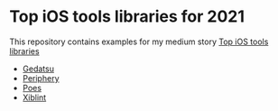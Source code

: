 # Top iOS tools libraries for 2021

This repository contains examples for my medium story [Top iOS tools libraries](https://medium.com/@lebourblanc.a/top-ios-tools-libraries-318f817d08bd)

- [Gedatsu](./GedatsuExample)
- [Periphery](./PeripheryExample)
- [Poes](./PoesExample)
- [Xiblint](./XiblintExample)

